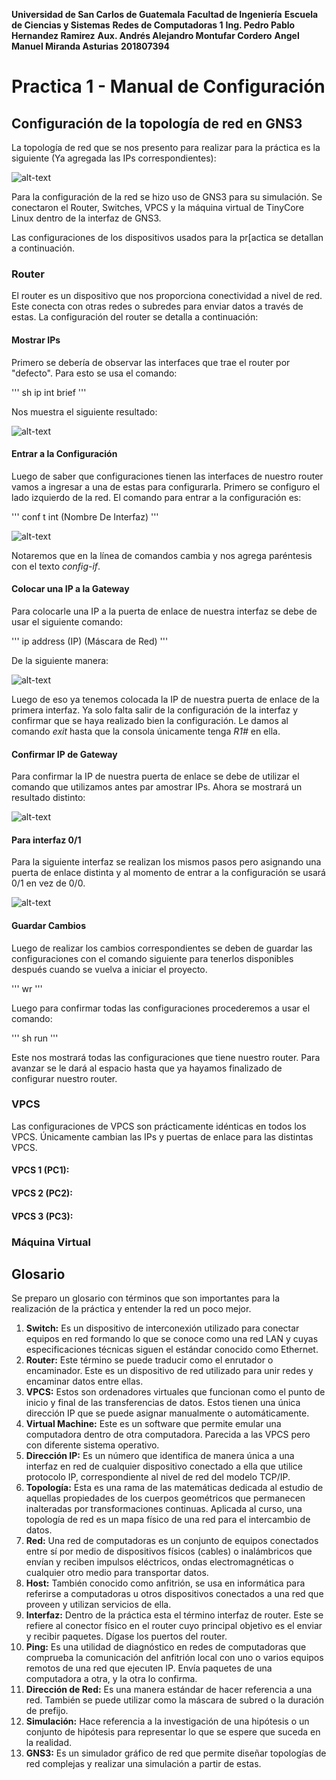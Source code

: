 **Universidad de San Carlos de Guatemala**
**Facultad de Ingeniería**
**Escuela de Ciencias y Sistemas**
**Redes de Computadoras 1**
**Ing. Pedro Pablo Hernandez Ramirez**
**Aux. Andrés Alejandro Montufar Cordero**
**Angel Manuel Miranda Asturias**
**201807394**

# Practica 1 - Manual de Configuración

## Configuración de la topología de red en GNS3

La topología de red que se nos presento para realizar para la práctica es la siguiente (Ya agregada las IPs correspondientes):

![alt-text](https://github.com/ManuelMiranda99/-REDES1-Practica1_201807394/blob/master/Imgs/Topologia.PNG "Topologia de Red")

Para la configuración de la red se hizo uso de GNS3 para su simulación. Se conectaron el Router, Switches, VPCS y la máquina virtual de TinyCore Linux dentro de la interfaz de GNS3. 

Las configuraciones de los dispositivos usados para la pr[actica se detallan a continuación.

### Router

El router es un dispositivo que nos proporciona conectividad a nivel de red. Este conecta con otras redes o subredes para enviar datos a través de estas. La configuración del router se detalla a continuación:

#### Mostrar IPs

Primero se debería de observar las interfaces que trae el router por "defecto". Para esto se usa el comando:

'''
sh ip int brief
'''

Nos muestra el siguiente resultado:

![alt-text](https://github.com/ManuelMiranda99/-REDES1-Practica1_201807394/blob/master/Imgs/Router/ShowIPs.PNG "Mostrar Interfaces")

#### Entrar a la Configuración

Luego de saber que configuraciones tienen las interfaces de nuestro router vamos a ingresar a una de estas para configurarla. Primero se configuro el lado izquierdo de la red. El comando para entrar a la configuración es:

'''
conf t
int (Nombre De Interfaz)
'''

![alt-text](https://github.com/ManuelMiranda99/-REDES1-Practica1_201807394/blob/master/Imgs/Router/EnterInterface.PNG "Entrar a configuracion")

Notaremos que en la línea de comandos cambia y nos agrega paréntesis con el texto _config-if_.

#### Colocar una IP a la Gateway

Para colocarle una IP a la puerta de enlace de nuestra interfaz se debe de usar el siguiente comando:

'''
ip address (IP) (Máscara de Red)
'''

De la siguiente manera:

![alt-text](https://github.com/ManuelMiranda99/-REDES1-Practica1_201807394/blob/master/Imgs/Router/SetIP.PNG "Settear Gateway 1")

Luego de eso ya tenemos colocada la IP de nuestra puerta de enlace de la primera interfaz. Ya solo falta salir de la configuración de la interfaz y confirmar que se haya realizado bien la configuración. Le damos al comando _exit_ hasta que la consola únicamente tenga _R1#_ en ella. 

#### Confirmar IP de Gateway

Para confirmar la IP de nuestra puerta de enlace se debe de utilizar el comando que utilizamos antes par amostrar IPs. Ahora se mostrará un resultado distinto:

![alt-text](https://github.com/ManuelMiranda99/-REDES1-Practica1_201807394/blob/master/Imgs/Router/ConfirmInterface.PNG "Primera puerta de enlace configurada")

#### Para interfaz 0/1

Para la siguiente interfaz se realizan los mismos pasos pero asignando una puerta de enlace distinta y al momento de entrar a la configuración se usará 0/1 en vez de 0/0.

![alt-text](https://github.com/ManuelMiranda99/-REDES1-Practica1_201807394/blob/master/Imgs/Router/ConfigureLastInterface.PNG "Segunda puerta de enlace configurada")

#### Guardar Cambios

Luego de realizar los cambios correspondientes se deben de guardar las configuraciones con el comando siguiente para tenerlos disponibles después cuando se vuelva a iniciar el proyecto.

'''
wr
'''

Luego para confirmar todas las configuraciones procederemos a usar el comando:

'''
sh run
'''

Este nos mostrará todas las configuraciones que tiene nuestro router. Para avanzar se le dará al espacio hasta que ya hayamos finalizado de configurar nuestro router.

### VPCS

Las configuraciones de VPCS son prácticamente idénticas en todos los VPCS. Únicamente cambian las IPs y puertas de enlace para las distintas VPCS.

#### VPCS 1 (PC1):

#### VPCS 2 (PC2):

#### VPCS 3 (PC3):

### Máquina Virtual

## Glosario

Se preparo un glosario con términos que son importantes para la realización de la práctica y entender la red un poco mejor. 

1. **Switch:** Es un dispositivo de interconexión utilizado para conectar equipos en red formando lo que se conoce como una red LAN y cuyas especificaciones técnicas siguen el estándar conocido como Ethernet. 
2. **Router:** Este término se puede traducir como el enrutador o encaminador. Este es un dispositivo de red utilizado para unir redes y encaminar datos entre ellas. 
3. **VPCS:** Estos son ordenadores virtuales que funcionan como el punto de inicio y final de las transferencias de datos. Estos tienen una única dirección IP que se puede asignar manualmente o automáticamente.
4. **Virtual Machine:** Este es un software que permite emular una computadora dentro de otra computadora. Parecida a las VPCS pero con diferente sistema operativo. 
5. **Dirección IP:** Es un número que identifica de manera única a una interfaz en red de cualquier dispositivo conectado a ella que utilice protocolo IP, correspondiente al nivel de red del modelo TCP/IP.
6. **Topología:** Esta es una rama de las matemáticas dedicada al estudio de aquellas propiedades de los cuerpos geométricos que permanecen inalteradas por transformaciones continuas. Aplicada al curso, una topología de red es un mapa físico de una red para el intercambio de datos. 
7. **Red:** Una red de computadoras es un conjunto de equipos conectados entre sí por medio de dispositivos físicos (cables) o inalámbricos que envían y reciben impulsos eléctricos, ondas electromagnéticas o cualquier otro medio para transportar datos.
8. **Host:** También conocido como anfitrión, se usa en informática para referirse a computadoras u otros dispositivos conectados a una red que proveen y utilizan servicios de ella. 
9. **Interfaz:** Dentro de la práctica esta el término interfaz de router. Este se refiere al conector físico en el router cuyo principal objetivo es el enviar y recibir paquetes. Dígase los puertos del router.
10. **Ping:** Es una utilidad de diagnóstico en redes de computadoras que comprueba la comunicación del anfitrión local con uno o varios equipos remotos de una red que ejecuten IP. Envía paquetes de una computadora a otra, y la otra lo confirma. 
11. **Dirección de Red:** Es una manera estándar de hacer referencia a una red. También se puede utilizar como la máscara de subred o la duración de prefijo. 
12. **Simulación:** Hace referencia a la investigación de una hipótesis o un conjunto de hipótesis para representar lo que se espere que suceda en la realidad. 
13. **GNS3:** Es un simulador gráfico de red que permite diseñar topologías de red complejas y realizar una simulación a partir de estas. 